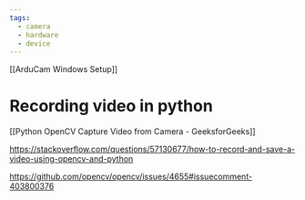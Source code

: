 ```yaml
---
tags:
  - camera
  - hardware
  - device
---
```


[[ArduCam Windows Setup]]

# Recording video in python

[[Python OpenCV Capture Video from Camera - GeeksforGeeks]]

https://stackoverflow.com/questions/57130677/how-to-record-and-save-a-video-using-opencv-and-python

https://github.com/opencv/opencv/issues/4655#issuecomment-403800376